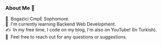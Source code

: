 ### About Me 👋

📕  &nbsp;Bogazici CmpE Sophomore.\
🌱  &nbsp;I'm currently learning Backend Web Development.\
✍️  &nbsp;In my free time, I code on my blog, I'm also on YouTube! (In Turkish).\
💬  &nbsp;Feel free to reach out for any questions or suggestions.
